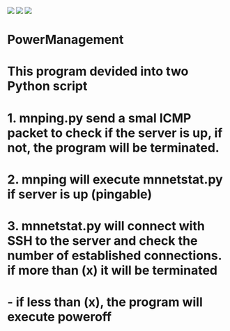 ![](https://img.shields.io/badge/build-passing-brightgreen) ![](https://img.shields.io/badge/python-3.7|3.8-blue) ![](https://img.shields.io/badge/license-nayman-yellowgreen)


# PowerManagement
# This program devided into two Python script

# 1. mnping.py send a smal ICMP packet to check if the server is up, if not, the program will be terminated.
# 2. mnping will execute mnnetstat.py if server is up (pingable)
# 3. mnnetstat.py will connect with SSH to the server and check the number of established connections. if more than (x) it will be terminated
# - if less than (x), the program will execute poweroff
